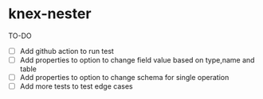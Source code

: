 # knex-nester

TO-DO
- [ ] Add github action to run test 
- [ ] Add properties to option to change field value based on type,name and table
- [ ] Add properties to option to change schema for single operation
- [ ] Add more tests to test edge cases
